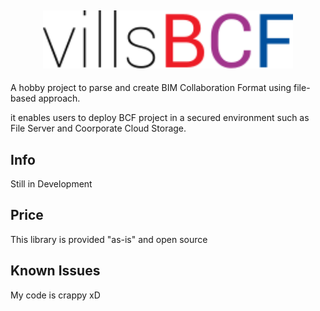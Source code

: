 <h2 align="center">
<img src="https://github.com/chuncahk/villsBCF/blob/main/_resources/villsBCF_logo.svg" alt="Relay" width="400">
</h2>

A hobby project to parse and create BIM Collaboration Format using file-based approach.

it enables users to deploy BCF project in a secured environment such as File Server and Coorporate Cloud Storage.

## Info
Still in Development

## Price
This library is provided "as-is" and open source

## Known Issues
My code is crappy xD